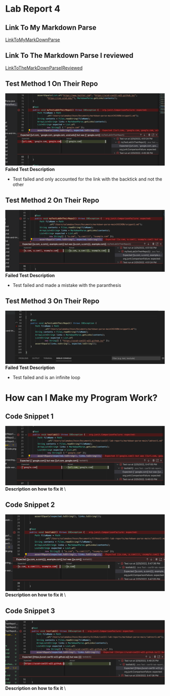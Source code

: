 # Lab Report 4
## Link To My Markdown Parse
[LinkToMyMarkDownParse](https://github.com/Salam-Aboul-Hosn/cse15l-lab-reports/tree/main/markdown-parse-main) 

## Link To The Markdown Parse I reviewed
[LinkToTheMarkDownParseIReviewed](https://github.com/aajc/markdown-parse)

## Test Method 1 On Their Repo
![Image](TestOnTheirRepo1.png) 
**Failed Test Description** 
- Test failed and only accounted for the link with the backtick and not the other

## Test Method 2 On Their Repo
![Image](TestOnTheirRepo2.png) 
**Failed Test Description** 
- Test failed and made a mistake with the paranthesis

## Test Method 3 On Their Repo 
![Image](TestOnTheirRepo3.png) 
**Failed Test Description** 
- Test failed and is an infinite loop

# How can I Make my Program Work?
## Code Snippet 1
![Image](Test1.png) \
**Description on how to fix it** \

## Code Snippet 2
![Image](Test2.png) \
**Description on how to fix it** \

## Code Snippet 3
![Image](Test3.png) \
**Description on how to fix it** \
